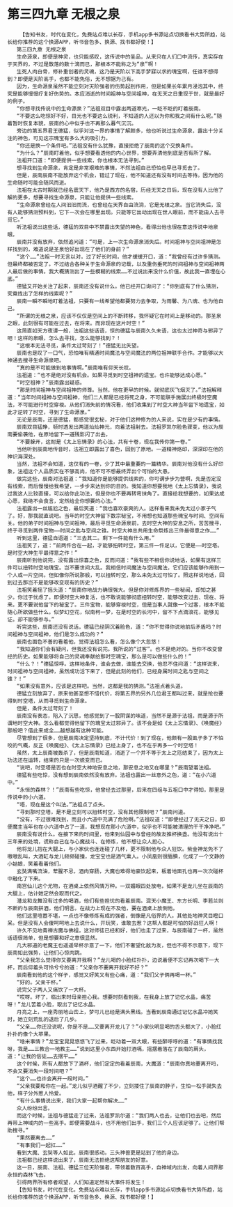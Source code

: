 # 第三四九章 无根之泉
        【告知书友，时代在变化，免费站点难以长存，手机app多书源站点切换看书大势所趋，站长给你推荐的这个换源APP，听书音色多、换源、找书都好使！】
       第三四九章 无根之泉
       生命源泉，即便是神灵，也只能感叹，这传说中的圣品，从来只在人们口中流传，真实存在于天界的，不过是散落的数十滴而已，那根本不能称之为“泉”啊！
       生死人肉白骨，修补重创者的灵魂，这乃是天阶以下高手梦寐以求的瑰宝啊，任谁不想得到？即便是天阶高手，也都不能免俗，无不想据为己有。
       因为，生命源泉虽然不能立刻对天阶强者的伤势起到作用，但是如果长年累月浸泡其中，终究是能够慢慢疗复好伤势的。本应消逝的时间祖神与空间祖神，在无天之日重现于世，就是最好的例子。
       “你想寻找传说中的生命源泉？”法祖双目中露出两道寒光，一眨不眨的盯着辰南。
       “不要这么吃惊好不好，目光也不要这么锐利，不知道的人还以为你和我之间有什么呢。”随着暂时恢复本貌，辰南的心中似乎也不再那么暮气沉沉。
       旁边的第五界君王德猛，似乎对这一界的事情了解颇多，他也听说过生命源泉，露出十分关注的神色，可见这宗瑰宝有多么大的吸引力。
       “你还是换一个条件吧。”法祖没有什么犹豫，直接拒绝了辰南的这个交换条件。
       “为什么？”辰南盯着他，似乎想要看透他的内心世界，想要弄清他到底是否有所了解。
       法祖开口道：“即便提供一些线索，你也根本无法寻到。”
       想寻找到生命源泉，肯定是非常艰难的事情，不然法祖自己恐怕也早已寻觅去了。
       但是，辰南辰南不能放弃这个机会，错过了现在，他不知道还有没有时间去等待。因为他的生命随时可能会随风而逝。
       法祖在太古时期就已经名震天下，他乃是西方的名宿，历经无天之日后，现在没有人比他了解的更多，想要寻找生命源泉，只能让他提供一些线索。
       “生命源泉曾经在人间汩汩而流，也曾经在天界自由流淌，它是无根之泉。当它消失后，没有人能够猜测预料到，它下一次会在哪里出现。只能等它出动出现在世人眼前，而不能由人去寻觅它。”
       听法祖说出这些话，德猛的双目中不禁露出失望的神色，看得出他也很在意这传说中地泉眼。
       辰南并没有放弃，依然追问道：“可是，上一次生命源泉消失后。时间祖神与空间祖神是怎样找到的，难道说是圣泉恰好出现在了他们的身前？”
       “这个……”法祖一时无言以对，过了好长时间，他才缓缓开口，道：“我曾经有过许多猜测。但最终都被否定了。不过结合各种关于生命源泉的记载，以及重伤垂死的时间祖神与空间祖神两人最后做的事情。我大概猜测出了一些模糊的线索……不过说出来没什么价值，故此我一直埋在心底。”
       德猛又开始关注了起来，辰南还没有说什么。他已经开口询问了：“你到底有了什么猜测，究竟找出了怎样的线索呢？”
       辰南一瞬不瞬地盯着法祖，只要有一线希望他都要努力去争取，为雨馨、为八魂、也为他自己。
       “所谓的无根之泉，应该不仅仅是空间上的不断转移，我怀疑它在时间上是移动的。那圣泉之眼，此刻很有可能在过去，在将来。而非现在这片时空！”
       这简直如天方夜谭一般，法祖这些话语，惊的德猛与辰南久久未语，这也太过神奇与邪异了吧！这样的泉眼，怎么去寻找，怎么能够找到？！
       “这根本无法寻觅，条件太过苛刻了！”德猛无比失望。
       辰南也是叹了一口气，恐怕唯有精通时间魔法与空间魔法的两位祖神联手合作。才能够以大神通去搜寻生命源泉吧。
       “真的是不可能做到地事情啊。”辰南唯有仰天长叹。
       法祖道：“也不是绝对没有机会。如果寻觅到时空祖神的遗宝。也许能够达成心愿。”
       “时空祖神？”辰南露出疑惑。
       “那是时间祖神与空间祖神的师尊。当然，他在更早的时候。就彻底灰飞烟灭了。”法祖解释道：“当年时间祖神与空间祖神，他们二人都是已经将死之身，不可能联手施展出终极时空魔法，不可能进行时空穿梭。从他们消失前的情况看，他们收集到了时空大神当年留下地遗宝，如此才逆转了时空，寻到了生命源泉。”
       无论是辰南，还是德猛，都感觉很玄秘，对于他们这种修为的人来说，实在是少有的事情。
       辰南双目猛睁，顿时透发出两道灿灿神光，向着法祖射去。法祖罗凯尔脸色骤变，他以为辰南要偷袭他，在原地留下一道残影闪了出去。
       “不要躲开，这耐是《太上忘情录》的心法，共有十卷，现在我传你第一卷。”
       当他听到辰南地传音时，法祖立即露出了喜色，回到了原地。一道精神烙印，深深印在他的神识海深处。
       当然，法祖不会知道，这仅有的一卷，少了其中最重要的一篇精华。辰南对他没有什么好印象，法祖这个人品质实在不够高尚，他不可不想最终弄出个可怕的大患。
       做完这些，辰南对法祖道：“我知道你是能够提供线索的，你可谓步步为营啊，先是否定没有线索，而后慢慢给我希望，一步步来达到你的目的。我知道你想要我地《太上忘情录》，我说过我这人比较直接，可以给你此功法，但是你也不要再转弯抹角了。直接给我想要的，如果达成心愿，我绝不会食言，定然给全你想要的心法。”
       法祖露出一丝尴尬之色，最后笑道：“我也喜欢豪爽的人。这样看来我未免太过小家子气了。好，那我就直说吧。当年的时空大神留下数宗秘宝，不用想也知道那些瑰宝与时间、空间有关。他的弟子时间祖神与空间祖神，最后寻觅生命源泉前，去时空大神的安息之所，苦苦搜寻，终于寻觅到两件宝物——时间之匙与空间之锥。时空大神总共用生命祭炼出三件最得意之作……”
       听到这里，德猛自语道：“三去其二。剩下一件能有什么用。”
       法祖笑了，道：“前两件合在一起，才能够扭转时空，第三件一件足以，它便是——时空塔。是时空大神生平最得意之作！”
       辰南听到他说完，没有露出惊喜之色，反而问道：“我有些不相信你说地话，如果有这样三件可以扭转时空地瑰宝。岂不要世间大乱。我相信时间魔法与空间魔法，它们应该能够作用到一个人或一片空间。但如像你所说那般，可以扭转时空，那么未免太过可怕了。照这样说地话，回到过去那岂不是能够改变现有的历史？”
       法祖笑着摇了摇头道：“辰南你地战力确很强大。但是你对修炼界的一些秘闻，却知之甚少。你过于忧虑了。即便时空大神复活，也不敢说能够彻底扭转时空，能够改变过去、现在、将来。更不要说他留下的秘宝了。三件宝物，能够穿梭时空，但是当事人就像一个过客，根本不能随心所欲做些什么。似梦幻空花，似南柯一梦，在是时空的长河中，留不下点滴浪花，能够见证。却不能够参与。”
       听完这些，辰南还没有说话，德猛已经阴沉着脸色，道：“你不觉得你说地前后矛盾吗？时间祖神与空间祖神，他们是怎么成功的？”
       辰南也面色不善的看着他，觉得法祖怎么看，怎么像个大忽悠！
       “我知道你们会有疑问，但我还没有说完。我所说的“过客”。也不是绝对的。当你不改变曾经的历史。如果能够将自己的灵魂奉献给那时空瑰宝，那么是可以做些什么的！”
       “什么？！”德猛惊呼。这样地条件，谁会去做，谁能去交换，他忍不住问道：“这样说来，时间祖神与空间祖神，虽然成功活下来了，但是此刻的他们，已经身属时间之匙与空间之锥？！”
       “如果没有意外，应该是这样吧。当然，这都是我的猜测。”法祖点着头道。
       德猛立刻放弃了，原来他甚至想不惜代价，将第五界的另外几位君王都叫过来，就是抢也要得到时空塔，从而寻觅到生命源泉。
       但是，条件太过苛刻了！
       辰南没有表态，陷入了沉思，他感觉到了一股阴谋的味道，当然不是源于法祖，而是源于所谓地时空大神。怎么看都觉得他留下的瑰宝太过邪异了。该不会是如《太上忘情录》、《唤魔经》那般吧？借此来成全……越想越有这种可能。
       尽管想到了很多，但是辰南决定坚持到底，不计代价！到了现在，他颇有一股虱子多了不怕咬的气概，反正《唤魔经》、《太上忘情录》已经上身了，也不在乎再多一个时空塔！
       虽然，太上辰南被轰杀了，但是辰南知道，消逝了一个并不等于太上之厄结束了，因为太上功法还在运转，结束的只是一次蜕变而已。
       “说吧，时空塔是否也在时空大神地安息之地，那安息之地又在哪里？”辰南望着法祖。
       德猛有些吃惊，没有想到辰南依然没有放弃。法祖也露出一丝意外之色，道：“在小六道中。”
       “永恒的森林？！”辰南有些吃惊，他曾经去过那里，后来在四组与五祖口中才得知，那里是传说中的小六道。
       “唔，现在是这个叫法。”法祖点了点头。
       “寻到那时空塔，是不是立刻可以扭转时空，没有其他限制吧？”辰南问道。
       “没有，不过很难找到，而且小六道中充满了危险啊。”法祖叹道：“即便经过了无天之日，即便魔主当年也在小六道中占了一道，我想现在那小六道中，似乎也不可能被清理的干干净净吧。”
       辰南没有说什么。在接下来的时间里，他来到仙园中与曾经的故友推杯换盏。他没有说出十三年来的处境，谎称自己在与心魔战斗、在修炼，他不想让众人担心。
       他将龙儿抱在大腿上，与小家伙也连连碰了几杯，更不限制他与众人狂饮。紫金神龙免不了嗷嗷乱叫，大酒缸与龙儿频频碰撞，龙宝宝也是酒气熏人。小凤凰则很腼腆，化成了一个文静的小姑娘，笑着看着他们。
       玄奘满嘴流油，荤腥不忌，酒肉穿肠，大魔也难得地豪饮起来，板着地面孔也再一次次碰杯中融化了下来。
       南宫仙儿这个尤物，在酒桌上依然风情万种。一双媚眼四处放电，如果不是龙儿坐在辰南的大腿上，估计她定然会取而代之。
       潜龙和龙舞没有过多的喝酒，他们有些担忧的看着辰南。混天小魔王、东方长明、李若兰则不断的与辰南拼酒，他们明言。在战力上现在不及他，要在酒桌上放倒他。
       他们这里喧嚣不堪，一点也不像修炼有成的强者，倒像是凡俗界的人。其他处地神灵目瞪口呆。但是没有人会傻呵呵地上去说什么，开玩笑，谁敢去惹？这帮人都是可怕的好战狂人啊！
       许久不见地青禅古魔与佛祖，这对师徒已经和好，他们也走了过来，与辰南碰了一杯，虽然话语很简单，但是想要和好之意很显然。
       几大邪道的老魔王也遥遥举杯示意了一下。他们不奢望化敌为友，但也不得不示意下，现下辰南如此强势，让他们心惊肉跳。
       “父亲我怎么觉得你又要离开我啊？”龙儿喝的小脸红扑扑，边说着便不忘记再次喝下一大杯，而后仰着头可怜兮兮的道：“父亲你不要离开我好不好？”
       辰南看到他的这个样子，感觉又好笑又有些心痛，道：“我们父子俩再喝一杯。”
       “好的。父亲干杯。”
       说完父子两人又痛饮了一大杯。
       “哎呀。坏了，临出来时母亲担心我。想要时刻看到我，在我身上放了记忆水晶，痛苦呀！”龙儿苦着小脸，取出了记忆水晶。
       月亮之上，一座秀丽地山峦上，梦可儿已经是满头黑线。当看到辰南通过记忆水晶冲她笑时，她立刻荒乱的退后了几步。
       “父亲……你还没说呢，你是不是……又要离开龙儿了？”小家伙明显喝的舌头都大了，小脸红扑扑的像个大苹果。
       “啥米事情？”龙宝宝晃晃悠悠飞了过来，眨动着一双大眼，有些醉呼呼的道：“有事情找我呀，我是……三教合一地教主……”说到这里小东西开始打酒嗝，摇摆着落在了辰南的肩头，道：“让我的信徒……去摆平……”
       这个时候，所有人都放下了酒杯，他们定定的看着辰南，大魔道：“辰南你真地要离开吗，不会又要消失一段时间吧？”
       “这个……也许会离开一段时间。”
       “父亲我要和你在一起。”龙儿似乎酒醒了不少，立刻搂住了辰南的脖子，生怕一松手就失去他，样子分外惹人怜爱。
       “有什么事情说出来，我们大家一起帮你解决……”
       众人纷纷出言。
       而这个时候，法祖与德猛走了过来，法祖罗凯尔道：“我们两人也去，让他们也去吧，然后再带上神域内的一些高手。即便需要战斗，也不用他们出手，我们三个人应该足够了。让他们帮助搜寻。”
       “果然要离去……”
       “有事我们一起扛……”
       看到大魔、玄奘等人如此，辰南很感动。三头神兽更是站到了他的身边。
       法祖都已经这样说出来了，辰南无法拒绝这帮朋友的好意。
       这一日，辰南、法祖、德猛三位天阶强者，带领着数百高手，自神域内出发，向着人间界那永恒的森林飞去。
       引得两界所有修者观望，人们知道定然有大事件将发生！
       【告知书友，时代在变化，免费站点难以长存，手机app多书源站点切换看书大势所趋，站长给你推荐的这个换源APP，听书音色多、换源、找书都好使！】